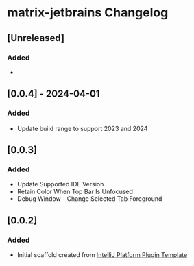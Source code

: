 <!-- Keep a Changelog guide -> https://keepachangelog.com -->

# matrix-jetbrains Changelog

## [Unreleased]
### Added
- 

## [0.0.4] - 2024-04-01
### Added
- Update build range to support 2023 and 2024

## [0.0.3]
### Added
- Update Supported IDE Version
- Retain Color When Top Bar Is Unfocused
- Debug Window - Change Selected Tab Foreground

## [0.0.2]
### Added
- Initial scaffold created from [IntelliJ Platform Plugin Template](https://github.com/JetBrains/intellij-platform-plugin-template)